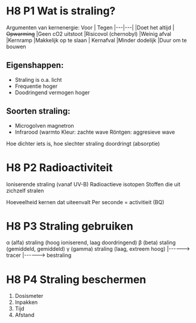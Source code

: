 # H8 P1 Wat is straling?
Argumenten van kernenergie:
Voor  | Tegen
|---|---|
|Doet het altijd  | ~~Opwarming~~
|Geen cO2 uitstoot  |Risicovol (chernobyl)
|Weinig afval |Kernramp
|Makkelijk op te slaan | Kernafval
|Minder dodelijk |Duur om te bouwen

## Eigenshappen:
- Straling is o.a. licht
- Frequentie hoger
- Doodringend vermogen hoger

## Soorten straling:
- Microgolven magnetron
- Infrarood (warmto
Kleur: zachte wave
Röntgen: aggresieve wave

Hoe dichter iets is, hoe slechter straling doordringt (absorptie)

# H8 P2 Radioactiviteit
Ioniserende straling (vanaf UV-B)
Radioactieve isotopen
Stoffen die uit zichzelf stralen

Hoeveelheid kernen dat uiteenvalt
Per seconde = activitieit (BQ)

# H8 P3 Straling gebruiken
α (alfa) straling (hoog ioniserend, laag doordringend)
β (beta) staling (gemiddeld, gemiddeld)
γ (gamma) straling (laag, extreem hoog)
|------> tracer
|------> bestraling

# H8 P4 Straling beschermen
1. Dosismeter
2. Inpakken
3. Tijd
4. Afstand
<!--stackedit_data:
eyJoaXN0b3J5IjpbMTg0ODExOTYwM119
-->